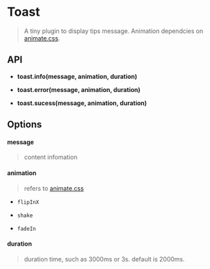 # Toast

> A tiny plugin to display tips message. Animation dependcies on [animate.css](https://github.com/daneden/animate.css).

## API

- **toast.info(message, animation, duration)**

- **toast.error(message, animation, duration)**

- **toast.sucess(message, animation, duration)**

## Options

#### **message**

> content infomation

#### **animation**

> refers to [animate.css](https://github.com/daneden/animate.css)

  - `flipInX`

  - `shake`

  - `fadeIn`

#### **duration**

> duration time, such as 3000ms or 3s. default is 2000ms.
